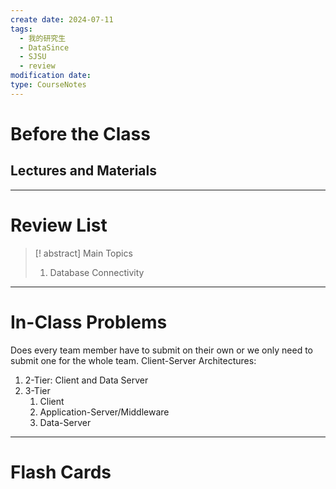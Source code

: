 ```yaml
---
create date: 2024-07-11
tags:
  - 我的研究生
  - DataSince
  - SJSU
  - review
modification date: 
type: CourseNotes
---
```


# Before the Class
## Lectures and Materials
---
# Review List
>[! abstract] Main Topics
>1. Database Connectivity

---
# In-Class Problems
Does every team member have to submit on their own or we only need to submit one for the whole team.
Client-Server Architectures:
1. 2-Tier: Client and Data Server
2. 3-Tier
	1. Client
	2. Application-Server/Middleware
	3. Data-Server

---

# Flash Cards
